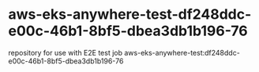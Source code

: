 # aws-eks-anywhere-test-df248ddc-e00c-46b1-8bf5-dbea3db1b196-76
repository for use with E2E test job aws-eks-anywhere-test:df248ddc-e00c-46b1-8bf5-dbea3db1b196-76

